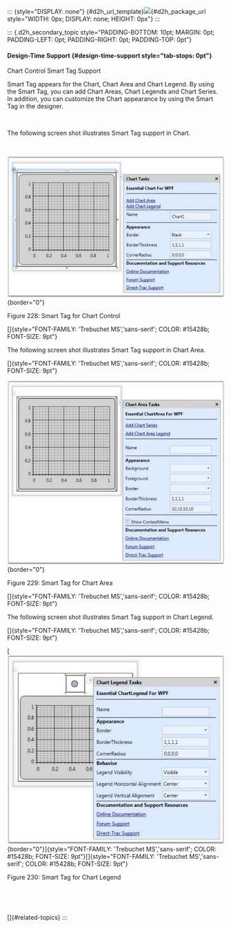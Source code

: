 ::: {style="DISPLAY: none"}
[](ms-xhelp:///?Id=d2h_url_template){#d2h_url_template}![](!package_url!){#d2h_package_url style="WIDTH: 0px; DISPLAY: none; HEIGHT: 0px"}
:::

::: {.d2h_secondary_topic style="PADDING-BOTTOM: 10pt; MARGIN: 0pt; PADDING-LEFT: 0pt; PADDING-RIGHT: 0pt; PADDING-TOP: 0pt"}
#### Design-Time Support {#design-time-support style="tab-stops: 0pt"}

Chart Control Smart Tag Support

Smart Tag appears for the Chart, Chart Area and Chart Legend. By using the Smart Tag, you can add Chart Areas, Chart Legends and Chart Series. In addition, you can customize the Chart appearance by using the Smart Tag in the designer.

 

The following screen shot illustrates Smart Tag support in Chart.

 

![](ImagesExt/image81_237.jpg){border="0"}

Figure 228: Smart Tag for Chart Control

[]{style="FONT-FAMILY: 'Trebuchet MS','sans-serif'; COLOR: #15428b; FONT-SIZE: 9pt"} 

The following screen shot illustrates Smart Tag support in Chart Area.

[]{style="FONT-FAMILY: 'Trebuchet MS','sans-serif'; COLOR: #15428b; FONT-SIZE: 9pt"} 

![](ImagesExt/image81_238.jpg){border="0"}

Figure 229: Smart Tag for Chart Area

[]{style="FONT-FAMILY: 'Trebuchet MS','sans-serif'; COLOR: #15428b; FONT-SIZE: 9pt"} 

The following screen shot illustrates Smart Tag support in Chart Legend.

[]{style="FONT-FAMILY: 'Trebuchet MS','sans-serif'; COLOR: #15428b; FONT-SIZE: 9pt"} 

[![](ImagesExt/image81_239.jpg){border="0"}]{style="FONT-FAMILY: 'Trebuchet MS','sans-serif'; COLOR: #15428b; FONT-SIZE: 9pt"}[]{style="FONT-FAMILY: 'Trebuchet MS','sans-serif'; COLOR: #15428b; FONT-SIZE: 9pt"}

Figure 230: Smart Tag for Chart Legend

 

 

[]{#related-topics}
:::
